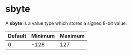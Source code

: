 # sbyte

A **sbyte** is a value type which stores a signed 8-bit value.

| Default |Minimum | Maximum |
| -- | -- | -- |
| 0 | -128 | 127 |
